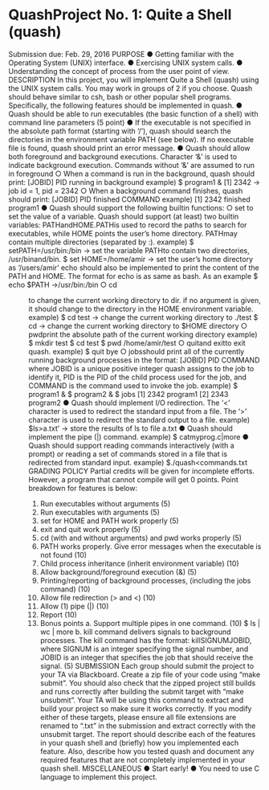 # QuashProject No. 1: Quite a Shell (quash)
Submission due: Feb. 29, 2016
PURPOSE
● Getting familiar with the Operating System (UNIX) interface.
● Exercising UNIX system calls.
● Understanding the concept of process from the user point of view.
DESCRIPTION
In this project, you will implement Quite a Shell (quash) using the UNIX system calls. You may
work in groups of 2 if you choose. Quash should behave similar to csh, bash or other popular
shell programs. Specifically, the following features should be implemented in quash.
● Quash should be able to run executables (the basic function of a shell) with command
line parameters (5 point)
● If the executable is not specified in the absolute path format (starting with ‘/’), quash
should search the directories in the environment variable PATH (see below). If no
executable file is found, quash should print an error message.
● Quash should allow both foreground and background executions. Character ‘&’ is used
to indicate background execution. Commands without ‘&’ are assumed to run in
foreground
○ When a command is run in the background, quash should print: [JOBID] PID
running in background
example)
$ program1 &
[1] 2342
→ job id = 1, pid = 2342
○ When a background command finishes, quash should print:
[JOBID] PID finished COMMAND
example)
[1] 2342 finished program1
● Quash should support the following built­in functions:
○ set ​to set the value of a variable. Quash should support (at least) two built­in
variables: PATHandHOME.PATHis used to record the paths to search for
executables, while HOME points the user’s home directory. PATHmay contain
multiple directories (separated by :).
example)
$ setPATH=/usr/bin:/bin
→ set the variable PATHto contain two directories, /usr/binand/bin.
$ set HOME=/home/amir
→ set the user’s home directory as ‘/users/amir’
echo ​should also be implemented to print the content of the PATH and HOME.
The format for echo is as same as bash. As an example
$ echo $PATH
→/usr/bin:/bin
○ cd​<dir> to change the current working directory to dir. if no argument is given, it
should change to the directory in the HOME environment variable.
example)
$ cd test
→ change the current working directory to ./test
$ cd
→ change the current working directory to $HOME directory
○ pwd​print the absolute path of the current working directory
example)
$ mkdir test
$ cd test
$ pwd
/home/amir/test
○ quit​and exit​to exit quash.
example)
$ quit
bye
○ jobs​should print all of the currently running background processes in the format:
[JOBID] PID COMMAND where JOBID is a unique positive integer quash assigns
to the job to identify it, PID is the PID of the child process used for the job, and
COMMAND is the command used to invoke the job.
example)
$ program1 &
$ program2 &
$ jobs
[1] 2342 program1
[2] 2343 program2
● Quash should implement I/O redirection. The ‘<’ character is used to redirect the
standard input from a file. The ‘>’ character is used to redirect the standard output to a
file.
example)
$ls>a.txt’
→ store the results of ls to file a.txt
● Quash should implement the pipe (|) command.
example)
$ catmyprog.c|more
● Quash should support reading commands interactively (with a prompt) or reading a set
of commands stored in a file that is redirected from standard input.
example)
$./quash<commands.txt
GRADING POLICY
Partial credits will be given for incomplete efforts. However, a program that cannot compile will
get 0 points. Point breakdown for features is below:
1. Run executables without arguments (5)
2. Run executables with arguments (5)
3. set for HOME and PATH work properly (5)
4. exit and quit work properly (5)
5. cd (with and without arguments) and pwd works properly (5)
6. PATH works properly. Give error messages when the executable is not found (10)
7. Child process inheritance (inherit environment variable) (10)
8. Allow background/foreground execution (&) (5)
9. Printing/reporting of background processes, (including the jobs command) (10)
10. Allow file redirection (> and <) (10)
11. Allow (1) pipe (|) (10)
12. Report (10)
13. Bonus points
a. Support multiple pipes in one command. (10)
$ ls | wc | more
b. kill command delivers signals to background processes. The kill command has
the format: killSIGNUMJOBID, where SIGNUM is an integer specifying the
signal number, and JOBID is an integer that specifies the job that should receive
the signal. (5)
SUBMISSION
Each group should submit the project to your TA via Blackboard. Create a zip file of your code
using “make submit”. You should also check that the zipped project still builds and runs correctly
after building the submit target with “make unsubmit”. Your TA will be using this command to
extract and build your project so make sure it works correctly. If you modify either of these
targets, please ensure all file extensions are renamed to “.txt” in the submission and extract
correctly with the unsubmit target. The report should describe each of the features in your quash
shell and (briefly) how you implemented each feature. Also, describe how you tested quash and
document any required features that are not completely implemented in your quash shell.
MISCELLANEOUS
● Start early!
● You need to use C language to implement this project.
